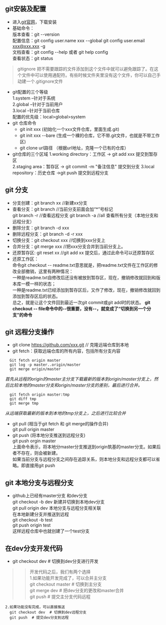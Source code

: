 ## git安装及配置
* 进入[git官网](https://git-scm.com/)，下载安装
* 基础命令：   
  版本查看：git --version  
  配置信息：git config user.name xxx --global
           git config user.email xxx@xxx.xxx -g   
  文档查看：git config --help 或者 git help config  
  查看状态：git status  
> gitignore 把不需要跟踪的文件添加到这个文件中就可以避免跟踪了。在这个文件中可以使用通配符。有些时候文件夹里没有这个文件，你可以自己手动建一个.gitignore文件
* git配置的三个等级      
  1.system  –针对于系统  
  2.global –针对于当前用户  
  3.local  –针对于当前仓库  
  配置的优先级：local>global>system
* git 仓库命令  
  - git init xxx (初始化一个xxx文件仓库，里面生成.git)  
  - git init xxx --bare (生成一个裸的仓库，它不带.git文件，也就是不带工作区)  
  - git clone url路径 （根据url地址，克隆一个已有的仓库）
* git仓库的三个区域
  1.working directory：工作区 -> git add xxx 提交到暂存区  
  2.staging area：暂存区      -> git commit -m "备注信息" 提交到分支
  3.local repository：历史仓库  ->git push  提交到远程分支
## git 分支
* 分支创建：git branch xx //新建xx分支
* 查看分支：git branch //当前分支前面会加“*”号标记    
           git branch -r //查看远程分支
           git branch -a //all 查看所有分支（本地分支和远程分支）
* 删除分支：git branch -d xxx
* 删除远程分支：git branch -d -r xxx
* 切换分支：git checkout xxx  //切换到xxx分支上
* 合并分支：git merge xxx  //把xxx分支合并到当前分支上。
* 还原暂存区: git reset xx //git add xx 提交后，通过此命令可以还原暂存区  
* 还原工作区：    
          命令git checkout -- readme.txt意思就是，把readme.txt文件在工作区的修改全部撤销，这里有两种情况：  
          一种是readme.txt自修改后还没有被放到暂存区，现在，撤销修改就回到和版本库一模一样的状态；   
          一种是readme.txt已经添加到暂存区后，又作了修改，现在，撤销修改就回到添加到暂存区后的状态。  
          总之，就是让这个文件回到最近一次git commit或git add时的状态。
          **git checkout -- file命令中的--很重要，没有--，就变成了“切换到另一个分支”的命令**
## git 远程分支操作
* git clone https://github.com/xxx.git // 克隆远端仓库到本地
* git fetch：获取远端仓库的所有内容，包括所有分支内容
```
  Git fetch origin master
  git log -p master..origin/master
  git merge origin/master
```
  *首先从远程的origin的master主分支下载最新的版本到origin/master分支上，然后比较本地的master分支和origin/master分支的差别，最后进行合并。*
```
  git fetch origin master:tmp
  git diff tmp
  git merge tmp
```
*从远端获取最新的版本到本地的tmp分支上，之后进行比较合并*
* git pull (相当于git fetch 和 git merge的操作合并)  
  git pull origin master
* git push (将本地分支推送到远程分支)  
  git push  orgin master  
  上面命令表示，将本地分master分支推送到origin筑基的master分支。如果后者不存在，则会被新建。  
  如果当前分支与远程分支之间存在追踪关系，则本地分支和远程分支都可以省略。即直接用git push

## git 本地分支与远程分支
* github上已经有master分支 和dev分支  
  git checkout -b dev 新建并切换到本地dev分支  
  git pull origin dev 本地分支与远程分支相关联  
  在本地新建分支并推送到远程   
  git checkout -b test  
  git push origin test   
  这样远程仓库中也就创建了一个test分支  

## 在dev分支开发代码
- git checkout dev  # 切换到dev分支进行开发  
>> 开发代码之后，我们有两个选择  
    1.如果功能开发完成了，可以合并主分支  
      git checkout master  # 切换到主分支  
      git merge dev  # 把dev分支的更改和master合并  
      git push  # 提交主分支代码远程  
      
    2.如果功能没有完成，可以直接推送
      git checkout dev  # 切换到dev远程分支    
      git push  # 提交dev分支到远程

